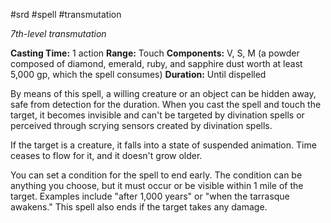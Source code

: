  #srd #spell #transmutation 

*7th-level transmutation*

**Casting Time:** 1 action
**Range:** Touch
**Components:** V, S, M (a powder composed of diamond, emerald, ruby, and sapphire dust worth at least 5,000 gp, which the spell consumes)
**Duration:** Until dispelled

By means of this spell, a willing creature or an object can be hidden away, safe from detection for the duration. When you cast the spell and touch the target, it becomes invisible and can't be targeted by divination spells or perceived through scrying sensors created by divination spells.

If the target is a creature, it falls into a state of suspended animation. Time ceases to flow for it, and it doesn't grow older.

You can set a condition for the spell to end early. The condition can be anything you choose, but it must occur or be visible within 1 mile of the target. Examples include "after 1,000 years" or "when the tarrasque awakens." This spell also ends if the target takes any damage.
